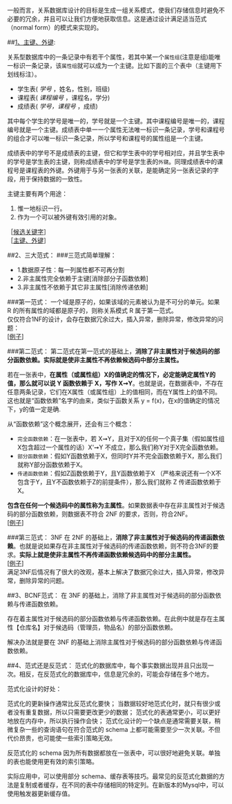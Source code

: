 一般而言，关系数据库设计的目标是生成一组关系模式，使我们存储信息时避免不必要的冗余，并且可以让我们方便地获取信息。这是通过设计满足适当范式（normal form）的模式来实现的。

##[1、主键、外键](https://github.com/zhangxiaoyuan/interview/blob/master/note/database/database%E5%9F%BA%E7%A1%80.md#8键定义):

关系型数据库中的一条记录中有若干个属性，若其中某一个`属性组`(注意是组)能唯一标识一条记录，该`属性组`就可以成为一个主键。比如下面的三个表中（主键用下划线标注）。

* 学生表( _学号_ ，姓名，性别，班级) 
* 课程表( _课程编号_ ，课程名，学分) 
* 成绩表( _学号，课程号_ ，成绩)

其中每个学生的学号是唯一的，学号就是一个主键。其中课程编号是唯一的，课程编号就是一个主键。成绩表中单一一个属性无法唯一标识一条记录，学号和课程号的组合才可以唯一标识一条记录，所以学号和课程号的属性组是一个主键。

成绩表中的学号不是成绩表的主键，但它和学生表中的学号相对应，并且学生表中的学号是学生表的主键，则称成绩表中的学号是学生表的`外键`。同理成绩表中的课程号是课程表的外键。外键用于与另一张表的关联，是能确定另一张表记录的字段，用于保持数据的一致性。

主键主要有两个用途：

1. 惟一地标识一行。
2. 作为一个可以被外键有效引用的对象。

［[候选关键字](http://www.nowcoder.com/questionTerminal/088587c25467478884128c0cb31eeeb8)］  
［[主键、外键](http://www.nowcoder.com/questionTerminal/70100692594e4130a6b3efe344ef3874)］  

##2、三大范式：
###三范式简单理解：
 * 1.数据原子性：每一列属性都不可再分割
 * 2.非主属性完全依赖于主键[消除部分子函数依赖]
 * 3.非主属性不依赖于其它非主属性[消除传递依赖]
 
###第一范式：
一个域是原子的，如果该域的元素被认为是不可分的单元。如果 R 的所有属性的域都是原子的，则称关系模式 R 属于第一范式。   
仅仅符合1NF的设计，会存在数据冗余过大，插入异常，删除异常，修改异常的问题：    
[[例子](https://github.com/zhangxiaoyuan/CS_Offer/blob/master/DataBase/Design.md#原子域和第一范式)]

###第二范式：
第二范式在第一范式的基础上，**消除了非主属性对于候选码的部分函数依赖。实际就是使非主属性不再依赖候选码中部分主属性。**

若在一张表中，**在属性（或属性组）X的值确定的情况下，必定能确定属性Y的值，那么就可以说 Y 函数依赖于 X，写作 X➞Y**。也就是说，在数据表中，不存在任意两条记录，它们在X属性（或属性组）上的值相同，而在Y属性上的值不同。这也就是“函数依赖”名字的由来，类似于函数关系 y = f(x)，在x的值确定的情况下，y的值一定是确.

从“函数依赖”这个概念展开，还会有三个概念：

* `完全函数依赖`：在一张表中，若 X➞Y，且对于X的任何一个真子集（假如属性组X包含超过一个属性的话）X'➞Y 不成立，那么我们称Y对于X完全函数依赖。
* `部分函数依赖`：假如Y函数依赖于X，但同时Y并不完全函数依赖于X，那么我们就称Y部分函数依赖于X。
* `传递函数依赖`：假如Z函数依赖于Y，且Y函数依赖于X （严格来说还有一个X不包含于Y，且Y不函数依赖于Z的前提条件），那么我们就称 Z 传递函数依赖于X。

**包含在任何一个候选码中的属性称为主属性**。如果数据表中存在非主属性对于候选码的部分函数依赖，则数据表不符合 2NF 的要求，否则，符合2NF。    
[[例子](https://github.com/zhangxiaoyuan/CS_Offer/blob/master/DataBase/Design.md#第二范式)]

###第三范式：
3NF 在 2NF 的基础上，**消除了非主属性对于候选码的传递函数依赖**。也就是说如果存在非主属性对于候选码的传递函数依赖，则不符合3NF的要求。**实际上就是使非主属性不再传递函数依赖候选码中的部分主属性。**     
[[例子](https://github.com/zhangxiaoyuan/CS_Offer/blob/master/DataBase/Design.md#第三范式)]     
满足3NF后情况有了很大的改观，基本上解决了数据冗余过大，插入异常，修改异常，删除异常的问题。

##3、BCNF范式：
在 3NF 的基础上，消除了非主属性对于候选码的部分函数依赖与传递函数依赖。

存在着主属性对于候选码的部分函数依赖与传递函数依赖。在此例中就是存在主属性【仓库名】对于候选码（管理员，物品名）的部分函数依赖。

解决办法就是要在 3NF 的基础上消除主属性对于候选码的部分函数依赖与传递函数依赖。

##4、范式还是反范式：
范式化的数据库中，每个事实数据出现并且只出现一次。相反，在反范式化的数据库中，信息是冗余的，可能会存储在多个地方。

范式化设计的好处：

范式化的更新操作通常比反范式化要快；
当数据较好地范式化时，就只有很少或者没有重复数据，所以只需要更改更少的数据；
范式化的表通常更小，可以更好地放在内存中，所以执行操作会快；
范式化设计的一个缺点是通常需要关联，稍微复杂一些的查询语句在符合范式的 schema 上都可能需要至少一次关联。不但代价昂贵，也可能使一些索引策略无效。

反范式化的 schema 因为所有数据都放在一张表中，可以很好地避免关联。单独的表也能使用更有效的索引策略。

实际应用中，可以使用部分 schema、缓存表等技巧。最常见的反范式化数据的方法是复制或者缓存，在不同的表中存储相同的特定列。在新版本的Mysql中，可以使用触发器更新缓存值。


 
